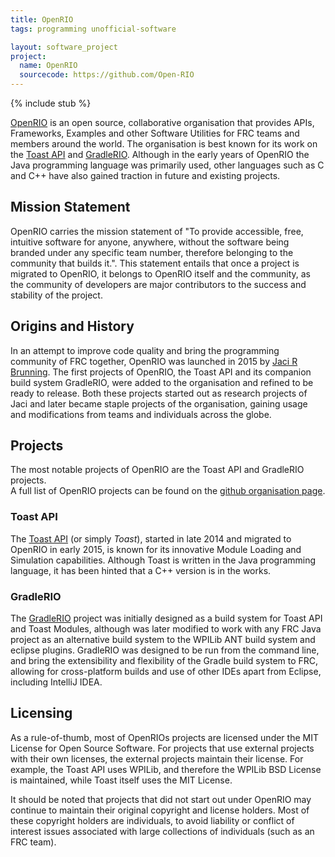 ```yaml
---
title: OpenRIO
tags: programming unofficial-software

layout: software_project
project:
  name: OpenRIO
  sourcecode: https://github.com/Open-RIO
---
```


{% include stub %}

[OpenRIO](https://github.com/Open-RIO) is an open source, collaborative organisation that provides APIs, Frameworks, Examples and other Software Utilities for FRC teams and members around the world. The organisation is best known for its work on the [Toast API](https://github.com/Open-RIO/ToastAPI) and [GradleRIO](https://github.com/Open-RIO/GradleRIO). Although in the early years of OpenRIO the Java programming language was primarily used, other languages such as C and C++ have also gained traction in future and existing projects.

## Mission Statement
OpenRIO carries the mission statement of "To provide accessible, free, intuitive software for anyone, anywhere, without the software being branded under any specific team number, therefore belonging to the community that builds it.". This statement entails that once a project is migrated to OpenRIO, it belongs to OpenRIO itself and the community, as the community of developers are major contributors to the success and stability of the project.

## Origins and History
In an attempt to improve code quality and bring the programming community of FRC together, OpenRIO was launched in 2015 by [Jaci R Brunning](https://github.com/JacisNonsense). The first projects of OpenRIO, the Toast API and its companion build system GradleRIO, were added to the organisation and refined to be ready to release. Both these projects started out as research projects of Jaci and later became staple projects of the organisation, gaining usage and modifications from teams and individuals across the globe.

## Projects
The most notable projects of OpenRIO are the Toast API and GradleRIO projects.  
A full list of OpenRIO projects can be found on the [github organisation page](https://github.com/Open-RIO).

### Toast API
The [Toast API](https://github.com/Open-RIO/ToastAPI) (or simply *Toast*), started in late 2014 and migrated to OpenRIO in early 2015, is known for its innovative Module Loading and Simulation capabilities. Although Toast is written in the Java programming language, it has been hinted that a C++ version is in the works.

### GradleRIO 
The [GradleRIO](https://github.com/Open-RIO/GradleRIO) project was initially designed as a build system for Toast API and Toast Modules, although was later modified to work with any FRC Java project as an alternative build system to the WPILib ANT build system and eclipse plugins. GradleRIO was designed to be run from the command line, and bring the extensibility and flexibility of the Gradle build system to FRC, allowing for cross-platform builds and use of other IDEs apart from Eclipse, including IntelliJ IDEA.

## Licensing
As a rule-of-thumb, most of OpenRIOs projects are licensed under the MIT License for Open Source Software. For projects that use external projects with their own licenses, the external projects maintain their license. For example, the Toast API uses WPILib, and therefore the WPILib BSD License is maintained, while Toast itself uses the MIT License.

It should be noted that projects that did not start out under OpenRIO may continue to maintain their original copyright and license holders. Most of these copyright holders are individuals, to avoid liability or conflict of interest issues associated with large collections of individuals (such as an FRC team).
